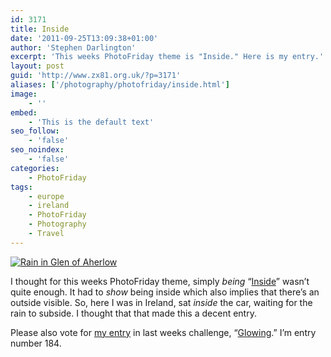 ```yaml
---
id: 3171
title: Inside
date: '2011-09-25T13:09:38+01:00'
author: 'Stephen Darlington'
excerpt: 'This weeks PhotoFriday theme is "Inside." Here is my entry.'
layout: post
guid: 'http://www.zx81.org.uk/?p=3171'
aliases: ['/photography/photofriday/inside.html']
image:
    - ''
embed:
    - 'This is the default text'
seo_follow:
    - 'false'
seo_noindex:
    - 'false'
categories:
    - PhotoFriday
tags:
    - europe
    - ireland
    - PhotoFriday
    - Photography
    - Travel
---
```


[![Rain in Glen of Aherlow](https://i0.wp.com/farm7.static.flickr.com/6202/6109809234_e75b04ce1b.jpg?resize=500%2C333)](http://www.flickr.com/photos/stephendarlington/6109809234/ "Rain in Glen of Aherlow by stephendarlington, on Flickr")

I thought for this weeks PhotoFriday theme, simply *being* “[Inside](http://www.photofriday.com/archives/challenge/001121.php)” wasn’t quite enough. It had to *show* being inside which also implies that there’s an outside visible. So, here I was in Ireland, sat *inside* the car, waiting for the rain to subside. I thought that that made this a decent entry.

Please also vote for [my entry](/photography/photofriday/glowing.html) in last weeks challenge, “[Glowing](http://www.photofriday.com/linkviewer.php?id=1119).” I’m entry number 184.